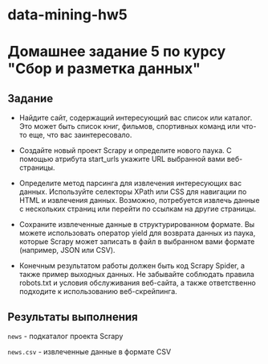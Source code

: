 # data-mining-hw5

# Домашнее задание 5 по курсу "Сбор и разметка данных"

## Задание

- Найдите сайт, содержащий интересующий вас список или каталог. Это может быть список книг, фильмов, спортивных команд или что-то еще, что вас заинтересовало.

- Создайте новый проект Scrapy и определите нового паука. С помощью атрибута start_urls укажите URL выбранной вами веб-страницы.

- Определите метод парсинга для извлечения интересующих вас данных. Используйте селекторы XPath или CSS для навигации по HTML и извлечения данных. Возможно, потребуется извлечь данные с нескольких страниц или перейти по ссылкам на другие страницы.

- Сохраните извлеченные данные в структурированном формате. Вы можете использовать оператор yield для возврата данных из паука, которые Scrapy может записать в файл в выбранном вами формате (например, JSON или CSV).

- Конечным результатом работы должен быть код Scrapy Spider, а также пример выходных данных. Не забывайте соблюдать правила robots.txt и условия обслуживания веб-сайта, а также ответственно подходите к использованию веб-скрейпинга.

## Результаты выполнения

`news` - подкаталог проекта Scrapy

`news.csv` - извлеченные данные в формате CSV

